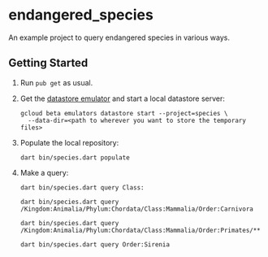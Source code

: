 # endangered_species

An example project to query endangered species in various ways.

## Getting Started

1. Run `pub get` as usual.

2. Get the [datastore emulator](https://cloud.google.com/datastore/docs/tools/datastore-emulator)
   and start a local datastore server:

   ```
   gcloud beta emulators datastore start --project=species \
     --data-dir=<path to wherever you want to store the temporary files>
   ```

3. Populate the local repository:

   ```
   dart bin/species.dart populate
   ```

4. Make a query:

   ```
   dart bin/species.dart query Class:
   ```

   ```
   dart bin/species.dart query /Kingdom:Animalia/Phylum:Chordata/Class:Mammalia/Order:Carnivora
   ```


   ```
   dart bin/species.dart query /Kingdom:Animalia/Phylum:Chordata/Class:Mammalia/Order:Primates/**
   ```


   ```
   dart bin/species.dart query Order:Sirenia
   ```
